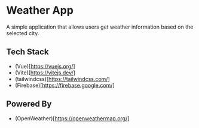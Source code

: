 # Weather App

A simple application that allows users get weather information based on the selected city.

## Tech Stack
- (Vue)[https://vuejs.org/]
- (Vite)[https://vitejs.dev/]
- (tailwindcss)[https://tailwindcss.com/]
- (Firebase)[https://firebase.google.com/]

## Powered By
- (OpenWeather)[https://openweathermap.org/]